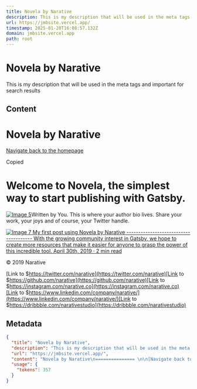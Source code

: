 ```yaml
---
title: Novela by Narative
description: This is my description that will be used in the meta tags and important for search results
url: https://jmbsite.vercel.app/
timestamp: 2025-01-20T16:08:57.132Z
domain: jmbsite.vercel.app
path: root
---
```


# Novela by Narative


This is my description that will be used in the meta tags and important for search results


## Content

Novela by Narative
=============== 

[Navigate back to the homepage](https://jmbsite.vercel.app/ "Navigate back to the homepage")

Copied

Welcome to Novela, the simplest way to start publishing with Gatsby.
====================================================================

[![Image 5](blob:https://jmbsite.vercel.app/6e499ef341c5a08ca28c133fd0bde46a)](https://jmbsite.vercel.app/authors/dennis-brotzky)Written by You. This is where your author bio lives. Share your work, your joys and of course, your Twitter handle.

[![Image 7](blob:https://jmbsite.vercel.app/009c97adf3afdab93b4128460b12be8b) My first post using Novela by Narative -------------------------------------- With the growing community interest in Gatsby, we hope to create more resources that make it easier for anyone to grasp the power of this incredible tool. April 30th, 2019 · 2 min read](https://jmbsite.vercel.app/my-first-post-using-novela-by-narative)

© 2019 Narative

[Link to $https://twitter.com/narative](https://twitter.com/narative)[Link to $https://github.com/narative](https://github.com/narative)[Link to $https://instagram.com/narative.co](https://instagram.com/narative.co)[Link to $https://www.linkedin.com/company/narative/](https://www.linkedin.com/company/narative/)[Link to $https://dribbble.com/narativestudio](https://dribbble.com/narativestudio)

## Metadata

```json
{
  "title": "Novela by Narative",
  "description": "This is my description that will be used in the meta tags and important for search results",
  "url": "https://jmbsite.vercel.app/",
  "content": "Novela by Narative\n=============== \n\n[Navigate back to the homepage](https://jmbsite.vercel.app/ \"Navigate back to the homepage\")\n\nCopied\n\nWelcome to Novela, the simplest way to start publishing with Gatsby.\n====================================================================\n\n[![Image 5](blob:https://jmbsite.vercel.app/6e499ef341c5a08ca28c133fd0bde46a)](https://jmbsite.vercel.app/authors/dennis-brotzky)Written by You. This is where your author bio lives. Share your work, your joys and of course, your Twitter handle.\n\n[![Image 7](blob:https://jmbsite.vercel.app/009c97adf3afdab93b4128460b12be8b) My first post using Novela by Narative -------------------------------------- With the growing community interest in Gatsby, we hope to create more resources that make it easier for anyone to grasp the power of this incredible tool. April 30th, 2019 · 2 min read](https://jmbsite.vercel.app/my-first-post-using-novela-by-narative)\n\n© 2019 Narative\n\n[Link to $https://twitter.com/narative](https://twitter.com/narative)[Link to $https://github.com/narative](https://github.com/narative)[Link to $https://instagram.com/narative.co](https://instagram.com/narative.co)[Link to $https://www.linkedin.com/company/narative/](https://www.linkedin.com/company/narative/)[Link to $https://dribbble.com/narativestudio](https://dribbble.com/narativestudio)",
  "usage": {
    "tokens": 357
  }
}
```
